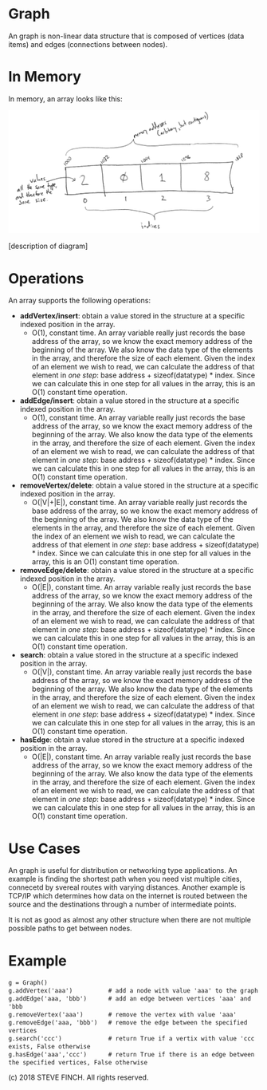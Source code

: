 # Graph

An graph is non-linear data structure that is composed of vertices (data items) and edges (connections between nodes).

# In Memory

In memory, an array looks like this:

![Image of Array in Memory](images/array_memory.png)

\[description of diagram\]

# Operations

An array supports the following operations:

* **addVertex/insert**: obtain a value stored in the structure at a specific indexed position in the array.
  * O(1), constant time. An array variable really just records the base address of the array, so we know the exact memory address of the beginning of the array. We also know the data type of the elements in the array, and therefore the size of each element. Given the index of an element we wish to read, we can calculate the address of that element in *one step*: base address + sizeof(datatype) * index. Since we can calculate this in one step for all values in the array, this is an O(1) constant time operation.
* **addEdge/insert**: obtain a value stored in the structure at a specific indexed position in the array.
  * O(1), constant time. An array variable really just records the base address of the array, so we know the exact memory address of the beginning of the array. We also know the data type of the elements in the array, and therefore the size of each element. Given the index of an element we wish to read, we can calculate the address of that element in *one step*: base address + sizeof(datatype) * index. Since we can calculate this in one step for all values in the array, this is an O(1) constant time operation.
* **removeVertex/delete**: obtain a value stored in the structure at a specific indexed position in the array.
  * O(|V|+|E|), constant time. An array variable really just records the base address of the array, so we know the exact memory address of the beginning of the array. We also know the data type of the elements in the array, and therefore the size of each element. Given the index of an element we wish to read, we can calculate the address of that element in *one step*: base address + sizeof(datatype) * index. Since we can calculate this in one step for all values in the array, this is an O(1) constant time operation.
* **removeEdge/delete**: obtain a value stored in the structure at a specific indexed position in the array.
  * O(|E|), constant time. An array variable really just records the base address of the array, so we know the exact memory address of the beginning of the array. We also know the data type of the elements in the array, and therefore the size of each element. Given the index of an element we wish to read, we can calculate the address of that element in *one step*: base address + sizeof(datatype) * index. Since we can calculate this in one step for all values in the array, this is an O(1) constant time operation.
* **search**: obtain a value stored in the structure at a specific indexed position in the array.
  * O(|V|), constant time. An array variable really just records the base address of the array, so we know the exact memory address of the beginning of the array. We also know the data type of the elements in the array, and therefore the size of each element. Given the index of an element we wish to read, we can calculate the address of that element in *one step*: base address + sizeof(datatype) * index. Since we can calculate this in one step for all values in the array, this is an O(1) constant time operation.
* **hasEdge**: obtain a value stored in the structure at a specific indexed position in the array.
  * O(|E|), constant time. An array variable really just records the base address of the array, so we know the exact memory address of the beginning of the array. We also know the data type of the elements in the array, and therefore the size of each element. Given the index of an element we wish to read, we can calculate the address of that element in *one step*: base address + sizeof(datatype) * index. Since we can calculate this in one step for all values in the array, this is an O(1) constant time operation.          


# Use Cases

An graph is useful for distribution or networking type applications. An example is finding the shortest path when you need vist multiple cities, connecetd by svereal routes with varying distances. Another example is TCP/IP which determines how data on the internet is routed between the source and the destinations through a number of intermediate points.

It is not as good as almost any other structure when there are not multiple possible paths to get between nodes.

# Example

```
g = Graph()
g.addVertex('aaa')          # add a node with value 'aaa' to the graph
g.addEdge('aaa, 'bbb')      # add an edge between vertices 'aaa' and 'bbb
g.removeVertex('aaa')       # remove the vertex with value 'aaa'
g.removeEdge('aaa, 'bbb')   # remove the edge between the specified vertices
g.search('ccc')             # return True if a vertix with value 'ccc exists, False otherwise
g.hasEdge('aaa','ccc')      # return True if there is an edge between the specified vertices, False otherwise

```

(c) 2018 STEVE FINCH. All rights reserved.
